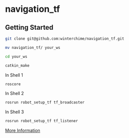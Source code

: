 # navigation_tf

## Getting Started

```bash
git clone git@github.com:winterchime/navigation_tf.git
```

```bash
mv navigation_tf/ your_ws
```

```bash
cd your_ws
```

```bash
catkin_make
```

In Shell 1
```bash
roscore
```

In Shell 2
```bash
rosrun robot_setup_tf tf_broadcaster
```

In Shell 3
```bash
rosrun robot_setup_tf tf_listener
```

[More Information](http://wiki.ros.org/navigation/Tutorials/RobotSetup/TF)
